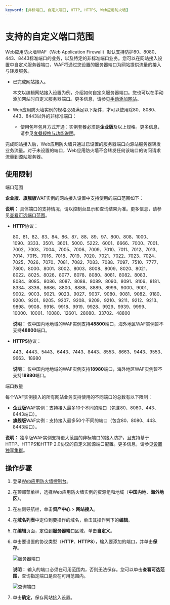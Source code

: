 ```yaml
---
keyword: [非标端口, 自定义端口, HTTP, HTTPS, Web应用防火墙]
---
```


# 支持的自定义端口范围

Web应用防火墙WAF（Web Application Firewall）默认支持防护80、8080、443、8443标准端口的业务，以及特定的非标准端口业务。您可以在网站接入设置中自定义服务器端口，WAF将通过您设置的服务器端口为网站提供流量的接入与转发服务。

-   已完成网站接入。

    本文以编辑网站接入设置为例，介绍如何自定义服务器端口。您也可以在手动添加网站时自定义服务器端口。更多信息，请参见[手动添加网站](/intl.zh-CN/接入WAF/CNAME接入/添加域名.md)。

-   Web应用防火墙实例的规格必须满足以下条件，才可以使用除80、8080、443、8443以外的非标准端口：
    -   使用包年包月方式开通：实例套餐必须是**企业版**及以上规格。更多信息，请参见[套餐规格与功能说明](/intl.zh-CN/产品简介/套餐规格与功能说明.md)。

完成网站接入后，Web应用防火墙只通过已设置的服务器端口向源站服务器转发业务流量。对于未设置的端口，Web应用防火墙不会转发任何该端口的访问请求流量到源站服务器。

## 使用限制

端口范围

**企业版**、**旗舰版**WAF实例的网站接入设置中支持使用的端口范围如下：

**说明：** 具体端口的支持情况，请以控制台显示和查询结果为准。更多信息，请参见[查看可选端口范围](#step_y8z_w5d_05d)。

-   **HTTP**协议：

    80、81、82、83、84、86、87、88、89、97、800、808、1000、1090、3333、3501、3601、5000、5222、6001、6666、7000、7001、7002、7003、7004、7005、7006、7009、7010、7011、7012、7013、7014、7015、7016、7018、7019、7020、7021、7022、7023、7024、7025、7026、7070、7081、7082、7083、7088、7097、7510、7777、7800、8000、8001、8002、8003、8008、8009、8020、8021、8022、8025、8026、8077、8078、8080、8081、8082、8083、8084、8085、8086、8087、8088、8089、8090、8091、8106、8181、8334、8336、8686、8800、8888、8889、8999、9000、9001、9002、9003、9021、9023、9027、9037、9080、9081、9082、9180、9200、9201、9205、9207、9208、9209、9210、9211、9212、9213、9898、9908、9916、9918、9919、9928、9929、9939、9999、10000、10001、10080、12601、28080、33702、48800

    **说明：** 仅中国内地地域的WAF实例支持**48800**端口，海外地区WAF实例暂不支持**48800**端口。

-   **HTTPS**协议：

    443、4443、5443、6443、7443、8443、8553、8663、9443、9553、9663、18980

    **说明：** 仅中国内地地域的WAF实例支持**18980**端口，海外地区WAF实例暂不支持**18980**端口。


端口数量

每个WAF实例接入的所有网站业务支持使用的不同端口的总数有以下限制：

-   **企业版**WAF实例：支持接入最多10个不同的端口（包含80、8080、443、8443端口）。
-   **旗舰版**WAF实例：支持接入最多50个不同的端口（包含80、8080、443、8443端口）。

**说明：** 独享版WAF实例支持更大范围的非标端口的接入防护，且支持基于HTTP、HTTPS和HTTP 2.0协议的自定义回源端口配置。更多信息，请参见[设置独享集群](/intl.zh-CN/系统管理/设置独享集群.md)。

## 操作步骤

1.  登录[Web应用防火墙控制台](https://yundun.console.aliyun.com/?p=waf)。

2.  在顶部菜单栏，选择Web应用防火墙实例的资源组和地域（**中国内地**、**海外地区**）。

3.  在左侧导航栏，单击**资产中心** \> **网站接入**。

4.  在**域名列表**中定位到要操作的域名，单击其操作列下的**编辑**。

5.  在**编辑**页面，定位到**服务器端口**区域，单击**自定义**。

6.  单击要设置的协议类型（**HTTP**、**HTTPS**），输入要添加的端口，并单击**保存**。

    ![服务器端口](https://static-aliyun-doc.oss-cn-hangzhou.aliyuncs.com/assets/img/zh-CN/8011549951/p102177.png)

    **说明：** 输入的端口必须在可用范围内，否则无法保存。您可以单击**查看可选范围**，查询指定端口是否在可用范围内。

    ![查询端口](https://static-aliyun-doc.oss-cn-hangzhou.aliyuncs.com/assets/img/zh-CN/8011549951/p102191.png)

7.  单击**确定**，保存网站接入设置。


